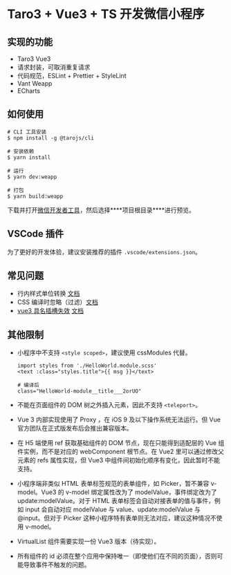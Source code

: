 # Taro3 + Vue3 + TS 开发微信小程序

## 实现的功能

- Taro3 Vue3
- 请求封装，可取消重复请求
- 代码规范，ESLint + Prettier + StyleLint
- Vant Weapp
- ECharts

## 如何使用

```
# CLI 工具安装
$ npm install -g @tarojs/cli

# 安装依赖
$ yarn install

# 运行
$ yarn dev:weapp

# 打包
$ yarn build:weapp
```

下载并打开[微信开发者工具](https://developers.weixin.qq.com/miniprogram/dev/devtools/download.html)，然后选择***\*项目根目录\****进行预览。

## VSCode 插件

为了更好的开发体验，建议安装推荐的插件 `.vscode/extensions.json`。

## 常见问题

- 行内样式单位转换 [文档](https://taro-docs.jd.com/taro/docs/size#api)
- CSS 编译时忽略（过滤）[文档](https://taro-docs.jd.com/taro/docs/size#css-%E7%BC%96%E8%AF%91%E6%97%B6%E5%BF%BD%E7%95%A5%E8%BF%87%E6%BB%A4)
- [vue3 具名插槽失效](https://github.com/NervJS/taro/issues/8104) [文档](https://taro-docs.jd.com/taro/docs/hybrid/#%E4%BD%BF%E7%94%A8-slot)

## 其他限制

- 小程序中不支持 `<style scoped>`，建议使用 cssModules 代替。

  ```
  import styles from './HelloWorld.module.scss'
  <text :class="styles.title">{{ msg }}</text>
  
  # 编译后
  class="HelloWorld-module__title___2orUO"
  ```

- 不能在页面组件的 DOM 树之外插入元素，因此不支持 `<teleport>`。

- Vue 3 内部实现使用了 Proxy ，在 iOS 9 及以下操作系统无法运行。但 Vue 官方团队在正式版发布后会推出兼容版本。

- 在 H5 端使用 ref 获取基础组件的 DOM 节点，现在只能得到适配层的 Vue 组件实例，而不是对应的 webComponent 根节点。在 Vue2 里可以通过修改父元素的 refs 属性实现，但 Vue3 中组件间初始化顺序有变化，因此暂时不能支持。

- 小程序端非类似 HTML 表单标签规范的表单组件，如 Picker，暂不兼容 v-model。Vue3 的 v-model 绑定属性改为了 modelValue，事件绑定改为了 update:modelValue。对于 HTML 表单标签会自动对接表单的值与事件，例如 input 会自动对应 modelValue 与 value、update:modelValue 与 @input。但对于 Picker 这种小程序特有表单则无法对应，建议这种情况不使用 v-model。

- VirtualList 组件需要实现一份 Vue3 版本（待实现）。

- 所有组件的 id 必须在整个应用中保持唯一（即使他们在不同的页面），否则可能导致事件不触发的问题。
